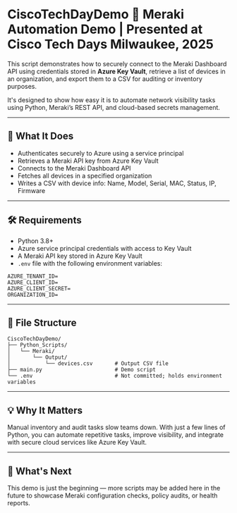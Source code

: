 # CiscoTechDayDemo 🔧 Meraki Automation Demo | Presented at Cisco Tech Days Milwaukee, 2025

This script demonstrates how to securely connect to the Meraki Dashboard API using credentials stored in **Azure Key Vault**, retrieve a list of devices in an organization, and export them to a CSV for auditing or inventory purposes.

It's designed to show how easy it is to automate network visibility tasks using Python, Meraki’s REST API, and cloud-based secrets management.

---

## 🚀 What It Does

- Authenticates securely to Azure using a service principal  
- Retrieves a Meraki API key from Azure Key Vault  
- Connects to the Meraki Dashboard API  
- Fetches all devices in a specified organization  
- Writes a CSV with device info: Name, Model, Serial, MAC, Status, IP, Firmware

---

## 🛠 Requirements

- Python 3.8+  
- Azure service principal credentials with access to Key Vault  
- A Meraki API key stored in Azure Key Vault  
- `.env` file with the following environment variables:
```env
AZURE_TENANT_ID=
AZURE_CLIENT_ID=
AZURE_CLIENT_SECRET=
ORGANIZATION_ID=
```


---

## 📂 File Structure

    CiscoTechDayDemo/
    ├── Python_Scripts/
    │   └── Meraki/
    │       └── Output/
    │           └── devices.csv       # Output CSV file
    ├── main.py                       # Demo script
    └── .env                          # Not committed; holds environment variables



---

## 💡 Why It Matters

Manual inventory and audit tasks slow teams down. With just a few lines of Python, you can automate repetitive tasks, improve visibility, and integrate with secure cloud services like Azure Key Vault.

---

## 🧪 What's Next

This demo is just the beginning — more scripts may be added here in the future to showcase Meraki configuration checks, policy audits, or health reports.


